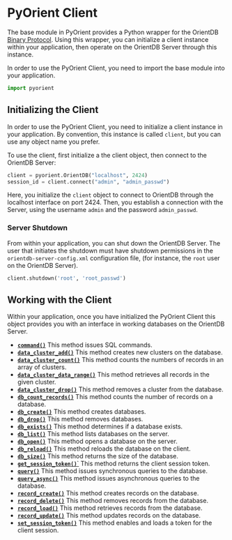 # PyOrient Client

The base module in PyOrient provides a Python wrapper for the OrientDB [Binary Protocol](Network-Binary-Protocol.md).  Using this wrapper, you can initialize a client instance within your application, then operate on the OrientDB Server through this instance.

In order to use the PyOrient Client, you need to import the base module into your application.  

```py
import pyorient
```

## Initializing the Client

In order to use the PyOrient Client, you need to initialize a client instance in your application.  By convention, this instance is called `client`, but you can use any object name you prefer.

To use the client, first initialize a the client object, then connect to the OrientDB Server:

```py
client = pyorient.OrientDB("localhost", 2424)
session_id = client.connect("admin", "admin_passwd")
```

Here, you initialize the `client` object to connect to OrientDB through the localhost interface on port 2424.  Then, you establish a connection with the Server, using the username `admin` and the password `admin_passwd`.


### Server Shutdown

From within your application, you can shut down the OrientDB Server.  The user that initiates the shutdown must have shutdown permissions in the `orientdb-server-config.xml` configuration file, (for instance, the `root` user on the OrientDB Server).

```py
client.shutdown('root', 'root_passwd')
```

## Working with the Client

Within your application, once you have initialized the PyOrient Client this object provides you with an interface in working databases on the OrientDB Server.

- [**`command()`**](PyOrient-Client-Command.md) This method issues SQL commands.
- [**`data_cluster_add()`**](PyOrient-Client-Data-Cluster-Add.md) This method creates new clusters on the database.
- [**`data_cluster_count()`**](PyOrient-Client-Data-Cluster-Count.md) This method counts the numbers of records in an array of clusters.
- [**`data_cluster_data_range()`**](PyOrient-Client-Data-Cluster-Data-Range.md) This method retrieves all records in the given cluster.
- [**`data_cluster_drop()`**](PyOrient-Client-Data-Cluster-Drop.md) This method removes a cluster from the database.
- [**`db_count_records()`**](PyOrient-Client-DB-Count-Records.md) This method counts the number of records on a database.
- [**`db_create()`**](PyOrient-Client-DB-Create.md) This method creates databases.
- [**`db_drop()`**](PyOrient-Client-DB-Drop.md) This method removes databases.
- [**`db_exists()`**](PyOrient-Client-DB-Exists.md) This method determines if a database exists.
- [**`db_list()`**](PyOrient-Client-DB-List.md) This method lists databases on the server.
- [**`db_open()`**](PyOrient-Client-DB-Open.md) This method opens a database on the server.
- [**`db_reload()`**](PyOrient-Client-DB-Reload.md) This method reloads the database on the client.
- [**`db_size()`**](PyOrient-Client-DB-Size.md) This method returns the size of the database.
- [**`get_session_token()`**`](PyOrient-Client-Get-Session-Token.md) This method returns the client session token.
- [**`query()`**](PyOrient-Client-Query.md) This method issues synchronous queries to the database.
- [**`query_async()`**](PyOrient-Client-Query-Async.md) This method issues asynchronous queries to the database.
- [**`record_create()`**](PyOrient-Client-Record-Create.md) This method creates records on the database.
- [**`record_delete()`**](PyOrient-Client-Record-Delete.md) This method removes records from the database.
- [**`record_load()`**](PyOrient-Client-Record-Load.md) This method retrieves records from the database.
- [**`record_update()`**](PyOrient-Client-Record-Update.md) This method updates records on the database.
- [**`set_session_token()`**](PyOrient-Client-Set-Session-Token.md) This method enables and loads a token for the client session.




